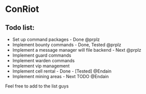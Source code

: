 ConRiot
=======

Todo list:
----------------
- Set up command packages - Done @prplz
- Implement bounty commands - Done, Tested @prplz
- Implement a message manager will file backend - Next @prplz
- Implement guard commands
- Implement warden commands
- Implement vip management
- Implement cell rental - Done - [Tested] @Endain
- Implement mining areas - Next TODO @Endain

Feel free to add to the list guys
